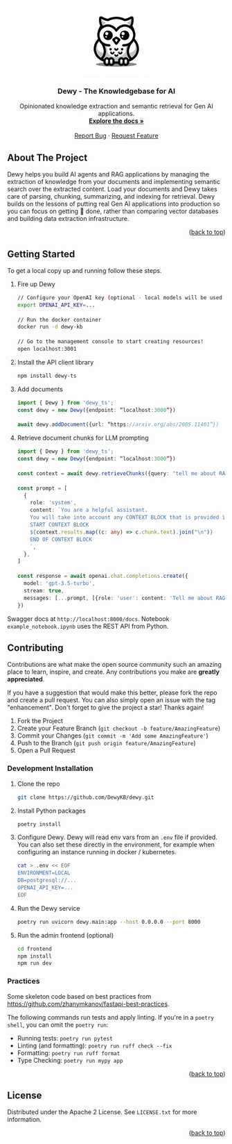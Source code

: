 <!-- Improved compatibility of back to top link: See: https://github.com/othneildrew/Best-README-Template/pull/73 -->
<a name="readme-top"></a>


<!-- PROJECT LOGO -->
<br />
<div align="center">
  <a href="https://github.com/DewyKB/dewy">
    <img src="images/logo.png" alt="Logo" width="160" height="160">
  </a>

<h3 align="center">Dewy - The Knowledgebase for AI</h3>

  <p align="center">
    Opinionated knowledge extraction and semantic retrieval for Gen AI applications.
    <br />
    <a href="https://github.com/DewyKB/dewy"><strong>Explore the docs »</strong></a>
    <br />
    <br />
    <a href="https://github.com/DewyKB/dewy/issues">Report Bug</a>
    ·
    <a href="https://github.com/github_username/repo_name/issues">Request Feature</a>
  </p>
</div>



<!-- ABOUT THE PROJECT -->
## About The Project

Dewy helps you build AI agents and RAG applications by managing the extraction of knowledge from your documents and implementing semantic search over the extracted content. Load your documents and Dewy takes care of parsing, chunking, summarizing, and indexing for retrieval. Dewy builds on the lessons of putting real Gen AI applications into production so you can focus on getting 💩 done, rather than comparing vector databases and building data extraction infrastructure.

<p align="right">(<a href="#readme-top">back to top</a>)</p>


<!-- GETTING STARTED -->
## Getting Started

To get a local copy up and running follow these steps.

1. Fire up Dewy
    ```sh
    // Configure your OpenAI key (optional - local models will be used if not provided)
    export OPENAI_API_KEY=...
    
    // Run the docker container
    docker run -d dewy-kb
    
    // Go to the management console to start creating resources!
    open localhost:3001
    ```
1. Install the API client library
    ```sh
    npm install dewy-ts
    ```
1. Add documents
    ```typescript
    import { Dewy } from 'dewy_ts';
    const dewy = new Dewy({endpoint: “localhost:3000”})

    await dewy.addDocument({url: “https://arxiv.org/abs/2005.11401”})
1. Retrieve document chunks for LLM prompting
    ```typescript
    import { Dewy } from 'dewy_ts';
    const dewy = new Dewy({endpoint: “localhost:3000”})

    const context = await dewy.retrieveChunks({query: "tell me about RAG", n: 10});

    const prompt = [
      {
        role: 'system',
        content: `You are a helpful assistant. 
        You will take into account any CONTEXT BLOCK that is provided in a conversation.  
        START CONTEXT BLOCK
        ${context.results.map((c: any) => c.chunk.text).join("\n")}
        END OF CONTEXT BLOCK
        `,
      },
    ]

    const response = await openai.chat.completions.create({
      model: 'gpt-3.5-turbo',
      stream: true,
      messages: [...prompt, [{role: 'user': content: 'Tell me about RAG'}]]
    })
    ```

Swagger docs at `http://localhost:8000/docs`.
Notebook `example_notebook.ipynb` uses the REST API from Python.

<!-- CONTRIBUTING -->
## Contributing

Contributions are what make the open source community such an amazing place to learn, inspire, and create. Any contributions you make are **greatly appreciated**.

If you have a suggestion that would make this better, please fork the repo and create a pull request. You can also simply open an issue with the tag "enhancement".
Don't forget to give the project a star! Thanks again!

1. Fork the Project
2. Create your Feature Branch (`git checkout -b feature/AmazingFeature`)
3. Commit your Changes (`git commit -m 'Add some AmazingFeature'`)
4. Push to the Branch (`git push origin feature/AmazingFeature`)
5. Open a Pull Request

### Development Installation

1. Clone the repo
    ```sh
    git clone https://github.com/DewyKB/dewy.git
    ```
1. Install Python packages
    ```sh
    poetry install
    ```
1. Configure Dewy.
    Dewy will read env vars from an `.env` file if provided. You can also set these directly 
    in the environment, for example when configuring an instance running in docker / kubernetes.
    ```sh
    cat > .env << EOF
    ENVIRONMENT=LOCAL
    DB=postgresql://...
    OPENAI_API_KEY=...
    EOF
    ```
1. Run the Dewy service
    ```sh
    poetry run uvicorn dewy.main:app --host 0.0.0.0 --port 8000
    ```
1. Run the admin frontend (optional)
    ```sh
    cd frontend
    npm install
    npm run dev
    ```

### Practices

Some skeleton code based on best practices from https://github.com/zhanymkanov/fastapi-best-practices.

The following commands run tests and apply linting.
If you're in a `poetry shell`, you can omit the `poetry run`:

* Running tests: `poetry run pytest`
* Linting (and formatting): `poetry run ruff check --fix`
* Formatting: `poetry run ruff format`
* Type Checking: `poetry run mypy app`


<p align="right">(<a href="#readme-top">back to top</a>)</p

<!-- LICENSE -->
## License

Distributed under the Apache 2 License. See `LICENSE.txt` for more information.

<p align="right">(<a href="#readme-top">back to top</a>)</p>